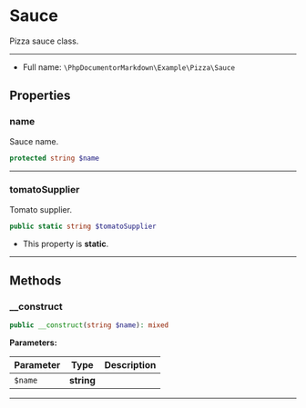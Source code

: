 # Sauce

Pizza sauce class.

***

* Full name: `\PhpDocumentorMarkdown\Example\Pizza\Sauce`

## Properties

### name

Sauce name.

```php
protected string $name
```

***

### tomatoSupplier

Tomato supplier.

```php
public static string $tomatoSupplier
```

* This property is **static**.

***

## Methods

### __construct

```php
public __construct(string $name): mixed
```

**Parameters:**

| Parameter | Type       | Description |
|-----------|------------|-------------|
| `$name`   | **string** |             |

***
